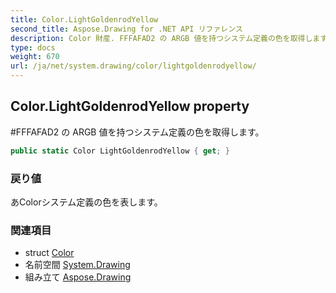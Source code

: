 ```yaml
---
title: Color.LightGoldenrodYellow
second_title: Aspose.Drawing for .NET API リファレンス
description: Color 財産. FFFAFAD2 の ARGB 値を持つシステム定義の色を取得します
type: docs
weight: 670
url: /ja/net/system.drawing/color/lightgoldenrodyellow/
---
```

## Color.LightGoldenrodYellow property

#FFFAFAD2 の ARGB 値を持つシステム定義の色を取得します。

```csharp
public static Color LightGoldenrodYellow { get; }
```

### 戻り値

あColorシステム定義の色を表します。

### 関連項目

* struct [Color](../)
* 名前空間 [System.Drawing](../../color/)
* 組み立て [Aspose.Drawing](../../../)


